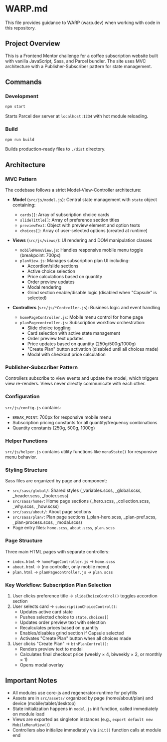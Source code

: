 # WARP.md

This file provides guidance to WARP (warp.dev) when working with code in this repository.

## Project Overview

This is a Frontend Mentor challenge for a coffee subscription website built with vanilla JavaScript, Sass, and Parcel bundler. The site uses MVC architecture with a Publisher-Subscriber pattern for state management.

## Commands

### Development
```bash
npm start
```
Starts Parcel dev server at `localhost:1234` with hot module reloading.

### Build
```bash
npm run build
```
Builds production-ready files to `./dist` directory.

## Architecture

### MVC Pattern
The codebase follows a strict Model-View-Controller architecture:

- **Model** (`src/js/model.js`): Central state management with `state` object containing:
  - `cards[]`: Array of subscription choice cards
  - `slideTittle[]`: Array of preference section titles  
  - `previewText`: Object with preview element and option texts
  - `choices[]`: Array of user-selected options (created at runtime)

- **Views** (`src/js/views/`): UI rendering and DOM manipulation classes
  - `mobileMenuView.js`: Handles responsive mobile menu toggle (breakpoint: 700px)
  - `planView.js`: Manages subscription plan UI including:
    - Accordion/slide sections
    - Active choice selection
    - Price calculations based on quantity
    - Order preview updates
    - Modal rendering
    - Grind section enable/disable logic (disabled when "Capsule" is selected)

- **Controllers** (`src/js/*Controller.js`): Business logic and event handling
  - `homePageController.js`: Mobile menu control for home page
  - `planPagecontroller.js`: Subscription workflow orchestration:
    - Slide choice toggling
    - Card selection with active state management
    - Order preview text updates
    - Price updates based on quantity (250g/500g/1000g)
    - "Create Plan" button activation (disabled until all choices made)
    - Modal with checkout price calculation

### Publisher-Subscriber Pattern
Controllers subscribe to view events and update the model, which triggers view re-renders. Views never directly communicate with each other.

### Configuration
`src/js/config.js` contains:
- `BREAK_POINT`: 700px for responsive mobile menu
- Subscription pricing constants for all quantity/frequency combinations
- Quantity constants (250g, 500g, 1000g)

### Helper Functions
`src/js/helper.js` contains utility functions like `menuState()` for responsive menu behavior.

### Styling Structure
Sass files are organized by page and component:
- `src/sass/global/`: Shared styles (_variables.scss, _global.scss, _header.scss, _footer.scss)
- `src/sass/home/`: Home page sections (_hero.scss, _collection.scss, _why.scss, _how.scss)
- `src/sass/about/`: About page sections
- `src/sass/plan/`: Plan page sections (_plan-hero.scss, _plan-pref.scss, _plan-process.scss, _modal.scss)
- Page entry files: `home.scss`, `about.scss`, `plan.scss`

### Page Structure
Three main HTML pages with separate controllers:
- `index.html` → `homePageController.js` → `home.scss`
- `about.html` → (no controller, only mobile menu)
- `plan.html` → `planPagecontroller.js` → `plan.scss`

### Key Workflow: Subscription Plan Selection
1. User clicks preference title → `slideChoiceControl()` toggles accordion section
2. User selects card → `subscriptionChoiceControl()`:
   - Updates active card state
   - Pushes selected choice to `state.choices[]`
   - Updates order preview text with selection
   - Recalculates prices based on quantity
   - Enables/disables grind section if Capsule selected
   - Activates "Create Plan" button when all choices made
3. User clicks "Create Plan" → `btnPlanControl()`:
   - Renders preview text to modal
   - Calculates final checkout price (weekly × 4, biweekly × 2, or monthly × 1)
   - Opens modal overlay

## Important Notes

- All modules use core-js and regenerator-runtime for polyfills
- Assets are in `src/assets/` organized by page (home/about/plan) and device (mobile/tablet/desktop)
- State initialization happens in `model.js` init function, called immediately on module load
- Views are exported as singleton instances (e.g., `export default new MobileMenuView()`)
- Controllers also initialize immediately via `init()` function calls at module end
